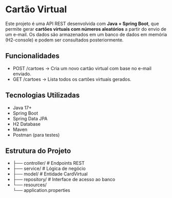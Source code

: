 <h1> Cartão Virtual </h1>
<p> Este projeto é uma API REST desenvolvida com <strong>Java + Spring Boot</strong>, que permite gerar <strong>cartões virtuais com números aleatórios</strong> a partir do envio de um e-mail. Os dados são armazenados em um banco de dados em memória (H2-console) e podem ser consultados posteriormente.</p>

<h2>Funcionalidades</h2>

- POST /cartoes → Cria um novo cartão virtual com base no e-mail enviado.
- GET /cartoes → Lista todos os cartões virtuais gerados.


<h2>Tecnologias Utilizadas</h2>

- Java 17+
- Spring Boot
- Spring Data JPA
- H2 Database
- Maven
- Postman (para testes)


<h2> Estrutura do Projeto </h2>
<ul> 
<li>├── controller/ # Endpoints REST </li>
<li>├── service/    # Lógica de negócio </li>
<li>├── model/      # Entidade CardVirtual </li>
<li>├── repository/ # Interface de acesso ao banco </li>
<li>└── resources/ </li>
    └── application.properties
</ul>
